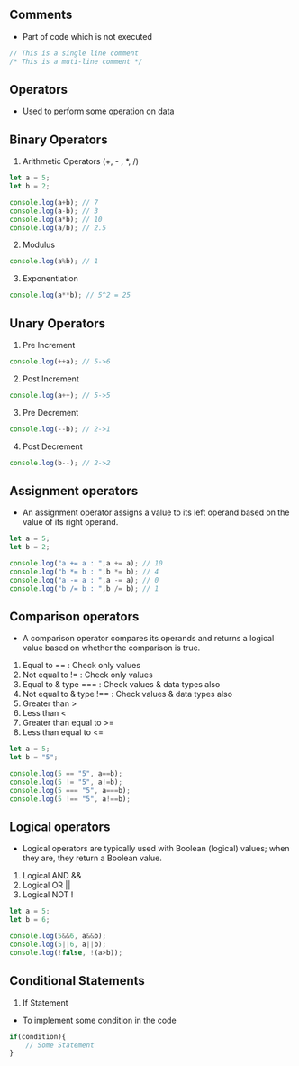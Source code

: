 ## Comments
- Part of code which is not executed
```js
// This is a single line comment
/* This is a muti-line comment */ 
```

## Operators
- Used to perform some operation on data

## Binary Operators
1. Arithmetic Operators (+, - , *, /)
```js
let a = 5;
let b = 2;

console.log(a+b); // 7
console.log(a-b); // 3
console.log(a*b); // 10
console.log(a/b); // 2.5
```
2. Modulus
```js
console.log(a%b); // 1
```
3. Exponentiation
```js
console.log(a**b); // 5^2 = 25
```
## Unary Operators
1. Pre Increment
```js
console.log(++a); // 5->6
```
2. Post Increment
```js
console.log(a++); // 5->5
```
3. Pre Decrement
```js
console.log(--b); // 2->1
```
4. Post Decrement
```js
console.log(b--); // 2->2
```
## Assignment operators
- An assignment operator assigns a value to its left operand based on the value of its right operand.
```js
let a = 5;
let b = 2;

console.log("a += a : ",a += a); // 10
console.log("b *= b : ",b *= b); // 4
console.log("a -= a : ",a -= a); // 0
console.log("b /= b : ",b /= b); // 1
```
## Comparison operators
- A comparison operator compares its operands and returns a logical value based on whether the comparison is true.
1. Equal to == : Check only values
2. Not equal to != : Check only values
3. Equal to & type === : Check values & data types also
4. Not equal to & type !== : Check values & data types also
5. Greater than >
6. Less than <
7. Greater than equal to >=
8. Less than equal to <=
```js
let a = 5;
let b = "5";

console.log(5 == "5", a==b);
console.log(5 != "5", a!=b);
console.log(5 === "5", a===b);
console.log(5 !== "5", a!==b);
```
## Logical operators
- Logical operators are typically used with Boolean (logical) values; when they are, they return a Boolean value. 
1. Logical AND &&
2. Logical OR ||
3. Logical NOT !
```js
let a = 5;
let b = 6;

console.log(5&&6, a&&b);
console.log(5||6, a||b);
console.log(!false, !(a>b));
```
## Conditional Statements
1. If Statement
- To implement some condition in the code
```js
if(condition){
    // Some Statement
}
```